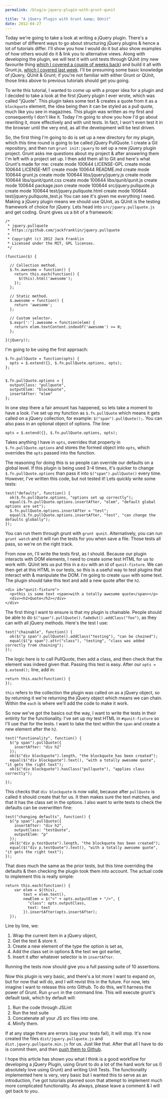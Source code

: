 ```yaml
---
permalink: /blog/a-jquery-plugin-with-grunt-qunit

title: "A jQuery Plugin with Grunt &amp; QUnit"
date: 2012-04-27
---
```


Today we're going to take a look at writing a jQuery plugin. There's a number of different ways to go about structuring jQuery plugins & hence a lot of tutorials differ. I'll show you how I would do it but also show examples of how others would do it & link you to alternative views. Along with developing the plugin, we will test it with unit tests through QUnit (my new favourite thing [which I covered a couple of weeks back](http://javascriptplayground.com/blog/2012/04/javascript-testing-qunit-1)) and build it all with Grunt.js, [which I covered last week](http://javascriptplayground.com/blog/2012/04/grunt-js-command-line-tutorial). I'll be presuming some basic knowledge of jQuery, QUnit & Grunt; if you're not familiar with either Grunt or QUnit, those links above to previous tutorials should get you going.

To write this tutorial, I wanted to come up with a proper idea for a plugin and I decided to take a look at the first jQuery plugin I ever wrote, which was called "jQuote". This plugin takes some text & creates a quote from it as a `blockquote` element, the idea being then it can be styled as a pull quote, much like you see in magazines. This plugin was written as my first and consequently I don't like it. Today I'm going to show you how I'd go about rewriting it, more effectively and with unit tests. In fact, I won't even test it in the browser until the very end, as all the development will be test driven.

So, the first thing I'm going to do is set up a new directory for my plugin, which this time round is going to be called jQuery PullQuote. I create a Git repository, and then run `grunt init:jquery` to set up a new jQuery plugin project. Grunt asks me questions about my project & after answering them I'm left with a project set up. I then add them all to Git and here's what Grunt's made for me:
create mode 100644 LICENSE-GPL
create mode 100644 LICENSE-MIT
create mode 100644 README.md
create mode 100644 grunt.js
create mode 100644 libs/jquery/jquery.js
create mode 100644 libs/qunit/qunit.css
create mode 100644 libs/qunit/qunit.js
create mode 100644 package.json
create mode 100644 src/jquery.pullquote.js
create mode 100644 test/jquery.pullquote.html
create mode 100644 test/jquery.pullquote_test.js
You can see it's given me everything I need. Making a jQuery plugin means we should use QUnit, as QUnit is the testing framework of choice for jQuery. Lets head into `src/jquery.pullquote.js` and get coding. Grunt gives us a bit of a framework:

    /*
     * jquery.pullquote
     * https://github.com/jackfranklin/jquery.pullquote
     *
     * Copyright (c) 2012 Jack Franklin
     * Licensed under the MIT, GPL licenses.
     */

    (function($) {

      // Collection method.
      $.fn.awesome = function() {
        return this.each(function() {
          $(this).html('awesome');
        });
      };

      // Static method.
      $.awesome = function() {
        return 'awesome';
      };

      // Custom selector.
      $.expr[':'].awesome = function(elem) {
        return elem.textContent.indexOf('awesome') >= 0;
      };

    }(jQuery));

I'm going to be using the first approach:

    $.fn.pullQuote = function(opts) {
      opts = $.extend({}, $.fn.pullQuote.options, opts);
    };


    $.fn.pullQuote.options = {
      outputClass: "pullquote",
      outputElem: "blockquote",
      insertAfter: "elem"
    };

In one step there a fair amount has happened, so lets take a moment to have a look. I've set up my function as `$.fn.pullQuote` which means it gets called on a jQuery collection, for example: `$("span").pullQuote();`. You can also pass in an optional object of options. The line:

    opts = $.extend({}, $.fn.pullQuote.options, opts);

Takes anything I have in `opts`, overrides that property in `$.fn.pullQuote.options` and stores the formed object into `opts`, which overrides the `opts` passed into the function.

The reasoning for doing this is so people can override our defaults on a global level. If this plugin is being used 3-4 times, it's quicker to change `$.fn.pullQuote.options` than pass it into `$("span").pullQuote()` every time. However, I've written this code, but not tested it! Lets quickly write some tests:

    test("defaults", function() {
      ok($.fn.pullQuote.options, "options set up correctly");
      equal($.fn.pullQuote.options.insertAfter, "elem", "default global options are set");
      $.fn.pullQuote.options.insertAfter = "test";
      equal($.fn.pullQuote.options.insertAfter, "test", "can change the defaults globally");
    });

You can run them through grunt with `grunt qunit`. Alternatively, you can run `grunt watch` and it will run the tests for you when save a file. Those tests all pass, so we're on the right track.

From now on, I'll write the tests first, as I should. Because our plugin interacts with DOM elements, I need to create some test HTML for us to work with. QUnit lets us put this in a `div` with an id of `qunit-fixture`. We can then get at this HTML in our tests, so this is a useful way to test plugins that interact with & manipulate the DOM. I'm going to create `span` with some text. The plugin should take this text and add a new quote after the `h2`.

    <div id="qunit-fixture">
      <p>this is some text <span>with a totally awesome quote</span></p>
      <div><h2>Quote</h2></div>
    </div>

The first thing I want to ensure is that my plugin is chainable. People should be able to do `$("span").pullQuote().fadeOut().addClass("foo")`, as they can with all jQuery methods. Here's the test I use:

    test("chainable", function() {
      ok($("p span").pullQuote().addClass("testing"), "can be chained");
      equal($("p span").attr("class"), "testing", "class was added correctly from chaining");
    });

The logic here is to call PullQuote, then add a class, and then check that the element was indeed given that. Passing this test is easy. After our `opts = $.extend();` line, add in:

    return this.each(function() {
    });

`this` refers to the collection the plugin was called on as a jQuery object, so by returning it we're returning the jQuery object which means we can chain. Within the `each` is where we'll add the code to make it work.

So now we've got the basics out the way, I want to write the tests in their entirity for the functionality. I've set up my test HTML in `#qunit-fixture` so I'll use that for the tests. I want to take the text within the `span` and create a new element after the `h2`.

    test("functionality", function() {
      $("p span").pullQuote({
        insertAfter: "div h2"
      });
      ok($("div blockquote").length, "the blockquote has been created");
      equal($("div blockquote").text(), "with a totally awesome quote", "it gets the right text");
      ok($("div blockquote").hasClass("pullquote"), "applies class correctly");

    });

This checks that `div blockquote` is now valid, because after `pullQuote` is called it should create that for us. It then makes sure the text matches, and that it has the class set in the options. I also want to write tests to check the defaults can be overwritten fine:

    test("changing defaults", function() {
      $("p span").pullQuote({
        insertAfter: "div h2",
        outputClass: "testQuote",
        outputElem: "p"
      });
      ok($("div p.testQuote").length, "the blockquote has been created");
      equal($("div p.testQuote").text(), "with a totally awesome quote", "it gets the right text");
    });

That does much the same as the prior tests, but this time overriding the defaults & then checking the plugin took them into account. The actual code to implement this is really simple:

    return this.each(function() {
        var elem = $(this),
            text = elem.text(),
            newElem = $("<" + opts.outputElem + "/>", {
              "class": opts.outputClass,
              text: text
            }).insertAfter(opts.insertAfter);
      });


Line by line, we:

1. Wrap the current item in a jQuery object,
2. Get the text & store it.
3. Create a new element of the type the option is set as,
4. Add the class set in options & the text we got earlier,
5. Insert it after whatever selector is in `insertAfter`.

Running the tests now should give you a full passing suite of 10 assertions.

Now this plugin is very basic, and there's a lot more I want to expand on, but for now that will do, and I will revist this in the future. For now, lets imagine I want to release this onto Github. To do this, we'll harness the power of Grunt. Run `grunt` in the command line. This will execute grunt's default task, which by default will:

1. Run the code through JSLint
2. Run the test suite
3. Concatenate all your JS src files into one.
4. Minify them.

If at any stage there are errors (say your tests fail), it will stop. It's now created the files `dist/jquery.pullquote.js` and `dist.jquery.pullquote.min.js` for us. Just like that. After that all I have to do is commit them, and then [push them to Github](https://github.com/jackfranklin/jquery.pullquote).

I hope this article has shown you what I think is a good workflow for developing a jQuery Plugin, using Grunt to do a lot of the hard work for us (I absolutely love using Grunt) and writing Unit Tests. The functionality implemented here is very, very basic but I wanted this to serve as an introduction, I've got tutorials planned soon that attempt to implement much more complicated functionality. As always, please leave a comment & I will get back to you.
